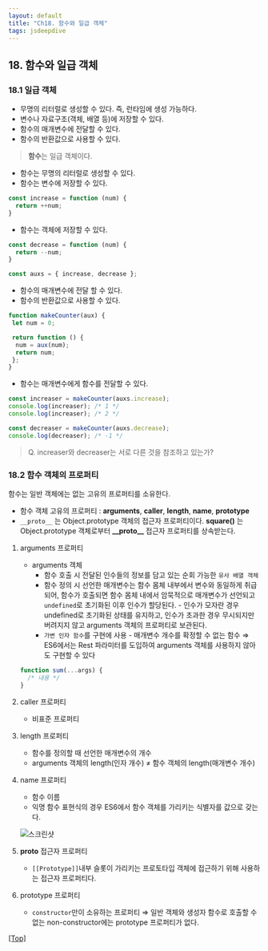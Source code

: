 ```yaml
---
layout: default
title: "Ch18. 함수와 일급 객체"
tags: jsdeepdive
---
```

## 18. 함수와 일급 객체

### 18.1 일급 객체

- 무명의 리터럴로 생성할 수 있다. 즉, 런타임에 생성 가능하다.
- 변수나 자료구조(객체, 배열 등)에 저장할 수 있다.
- 함수의 매개변수에 전달할 수 있다.
- 함수의 반환값으로 사용할 수 있다.

> **함수**는 일급 객체이다.

- 함수는 무명의 리터럴로 생성할 수 있다.
- 함수는 변수에 저장할 수 있다.

```javascript
const increase = function (num) { 
  return ++num;
}
```

- 함수는 객체에 저장할 수 있다.

```javascript
const decrease = function (num) {
  return --num;
}

const auxs = { increase, decrease };
```

- 함수의 매개변수에 전달 할 수 있다.
- 함수의 반환값으로 사용할 수 있다.

```javascript
function makeCounter(aux) {
 let num = 0;

 return function () {
  num = aux(num);
  return num;
 };
}
```

- 함수는 매개변수에게 함수를 전달할 수 있다.

```javascript
const increaser = makeCounter(auxs.increase);
console.log(increaser); /* 1 */
console.log(increaser); /* 2 */

const decreaser = makeCounter(auxs.decrease);
console.log(decreaser); /* -1 */
```

> Q. increaser와 decreaser는 서로 다른 것을 참조하고 있는가?

### 18.2 함수 객체의 프로퍼티

함수는 일반 객체에는 없는 고유의 프로퍼티를 소유한다.

- 함수 객체 고유의 프로퍼티 : **arguments**, **caller**, **length**,  **name**, **prototype**
- `__proto__` 는  Object.prototype 객체의 접근자 프로퍼티이다.
**square()** 는 Object.prototype 객체로부터 **\_\_proto__** 접근자 프로퍼티를 상속받는다.

1. arguments 프로퍼티
    - arguments 객체
      - 함수 호출 시 전달된 인수들의 정보를 담고 있는 순회 가능한 `유사 배열 객체`
      - 함수 정의 시 선언한 매개변수는 함수 몸체 내부에서 변수와 동일하게 취급되어, 함수가 호출되면 함수 몸체 내에서 암묵적으로 매개변수가 선언되고 `undefined`로 초기화된 이후 인수가 할당된다. - 인수가 모자란 경우 undefined로 초기화된 상태를 유지하고, 인수가 초과한 경우 무시되지만 버려지지 않고 arguments 객체의 프로퍼티로 보관된다.
      - `가변 인자 함수`를 구현에 사용 - 매개변수 개수를 확정할 수 없는 함수
      ⇒ ES6에서는 Rest 파라미터를 도입하여 arguments 객체를 사용하지 않아도 구현할 수 있다

    ```jsx
    function sum(...args) { 
      /* 내용 */
    }
    ```

2. caller 프로퍼티
    - 비표준 프로퍼티
3. length 프로퍼티
    - 함수를 정의할 때 선언한 매개변수의 개수
    - arguments 객체의 length(인자 개수) ≠ 함수 객체의 length(매개변수 개수)
4. name 프로퍼티
    - 함수 이름
    - 익명 함수 표현식의 경우 ES6에서 함수 객체를 가리키는 식별자를 값으로 갖는다.

    ![스크린샷](https://user-images.githubusercontent.com/59472641/160279283-b35994c6-6247-4fb9-bc9e-d5f31b964070.png)

5. **proto** 접근자 프로퍼티
    - `[[Prototype]]`내부 슬롯이 가리키는 프로토타입 객체에 접근하기 위해 사용하는 접근자 프로퍼티다.
6. prototype 프로퍼티
    - `constructor`만이 소유하는 프로퍼티
    ⇒ 일반 객체와 생성자 함수로 호출할 수 없는 non-constructor에는 prototype 프로퍼티가 없다.

[[Top]](#top)
